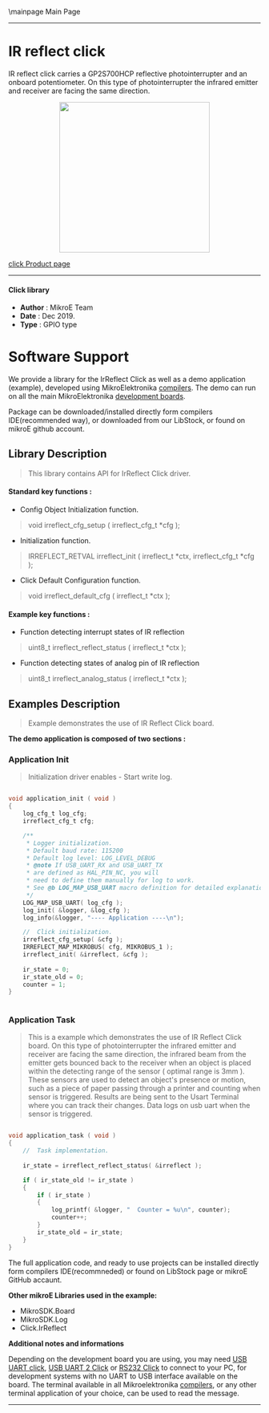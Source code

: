 \mainpage Main Page
 
 

---
# IR reflect click

IR reflect click carries a GP2S700HCP reflective photointerrupter and an onboard potentiometer. On this type of photointerrupter the infrared emitter and receiver are facing the same direction.

<p align="center">
  <img src="https://download.mikroe.com/images/click_for_ide/irreflect_click.png" height=300px>
</p>

[click Product page](https://www.mikroe.com/ir-reflect-click)

---


#### Click library 

- **Author**        : MikroE Team
- **Date**          : Dec 2019.
- **Type**          : GPIO type


# Software Support

We provide a library for the IrReflect Click 
as well as a demo application (example), developed using MikroElektronika 
[compilers](https://shop.mikroe.com/compilers). 
The demo can run on all the main MikroElektronika [development boards](https://shop.mikroe.com/development-boards).

Package can be downloaded/installed directly form compilers IDE(recommended way), or downloaded from our LibStock, or found on mikroE github account. 

## Library Description

> This library contains API for IrReflect Click driver.

#### Standard key functions :

- Config Object Initialization function.
> void irreflect_cfg_setup ( irreflect_cfg_t *cfg ); 
 
- Initialization function.
> IRREFLECT_RETVAL irreflect_init ( irreflect_t *ctx, irreflect_cfg_t *cfg );

- Click Default Configuration function.
> void irreflect_default_cfg ( irreflect_t *ctx );


#### Example key functions :

- Function detecting interrupt states of IR reflection
> uint8_t irreflect_reflect_status ( irreflect_t *ctx );
 
- Function detecting states of analog pin of IR reflection
> uint8_t irreflect_analog_status ( irreflect_t *ctx );


## Examples Description

> Example demonstrates the use of IR Reflect Click board.

**The demo application is composed of two sections :**

### Application Init 

> Initialization driver enables - Start write log.

```c

void application_init ( void )
{
    log_cfg_t log_cfg;
    irreflect_cfg_t cfg;

    /** 
     * Logger initialization.
     * Default baud rate: 115200
     * Default log level: LOG_LEVEL_DEBUG
     * @note If USB_UART_RX and USB_UART_TX 
     * are defined as HAL_PIN_NC, you will 
     * need to define them manually for log to work. 
     * See @b LOG_MAP_USB_UART macro definition for detailed explanation.
     */
    LOG_MAP_USB_UART( log_cfg );
    log_init( &logger, &log_cfg );
    log_info(&logger, "---- Application ----\n");

    //  Click initialization.
    irreflect_cfg_setup( &cfg );
    IRREFLECT_MAP_MIKROBUS( cfg, MIKROBUS_1 );
    irreflect_init( &irreflect, &cfg );
    
    ir_state = 0;
    ir_state_old = 0;
    counter = 1;
}
  
```

### Application Task

> This is a example which demonstrates the use of IR Reflect Click board.
> On this type of photointerrupter the infrared emitter and receiver are facing the same direction,
> the infrared beam from the emitter gets bounced back to the receiver when an object 
> is placed within the detecting range of the sensor ( optimal range is 3mm ).
> These sensors are used to detect an object's presence or motion, such as a piece of paper passing through a printer
> and counting when sensor is triggered.
> Results are being sent to the Usart Terminal where you can track their changes.
> Data logs on usb uart when the sensor is triggered.

```c

void application_task ( void )
{
    //  Task implementation.
    
    ir_state = irreflect_reflect_status( &irreflect );

    if ( ir_state_old != ir_state )
    {
        if ( ir_state )
        {
            log_printf( &logger, "  Counter = %u\n", counter);
            counter++;
        }
        ir_state_old = ir_state;
    }
}

```

The full application code, and ready to use projects can be  installed directly form compilers IDE(recommneded) or found on LibStock page or mikroE GitHub accaunt.

**Other mikroE Libraries used in the example:** 

- MikroSDK.Board
- MikroSDK.Log
- Click.IrReflect

**Additional notes and informations**

Depending on the development board you are using, you may need 
[USB UART click](https://shop.mikroe.com/usb-uart-click), 
[USB UART 2 Click](https://shop.mikroe.com/usb-uart-2-click) or 
[RS232 Click](https://shop.mikroe.com/rs232-click) to connect to your PC, for 
development systems with no UART to USB interface available on the board. The 
terminal available in all Mikroelektronika 
[compilers](https://shop.mikroe.com/compilers), or any other terminal application 
of your choice, can be used to read the message.



---
